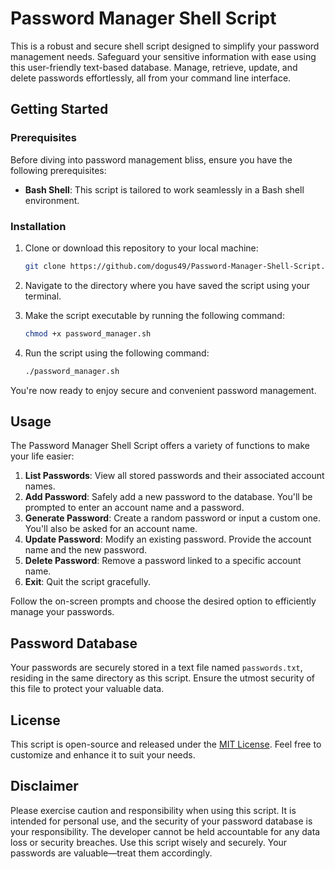 # Password Manager Shell Script

This is a robust and secure shell script designed to simplify your password management needs. Safeguard your sensitive information with ease using this user-friendly text-based database. Manage, retrieve, update, and delete passwords effortlessly, all from your command line interface.

## Getting Started

### Prerequisites

Before diving into password management bliss, ensure you have the following prerequisites:

- **Bash Shell**: This script is tailored to work seamlessly in a Bash shell environment.

### Installation

1. Clone or download this repository to your local machine:

   ```bash
   git clone https://github.com/dogus49/Password-Manager-Shell-Script.git
   ```

2. Navigate to the directory where you have saved the script using your terminal.

3. Make the script executable by running the following command:

   ```bash
   chmod +x password_manager.sh
   ```

4. Run the script using the following command:

   ```bash
   ./password_manager.sh
   ```

You're now ready to enjoy secure and convenient password management.

## Usage

The Password Manager Shell Script offers a variety of functions to make your life easier:

1. **List Passwords**: View all stored passwords and their associated account names.
2. **Add Password**: Safely add a new password to the database. You'll be prompted to enter an account name and a password.
3. **Generate Password**: Create a random password or input a custom one. You'll also be asked for an account name.
4. **Update Password**: Modify an existing password. Provide the account name and the new password.
5. **Delete Password**: Remove a password linked to a specific account name.
6. **Exit**: Quit the script gracefully.

Follow the on-screen prompts and choose the desired option to efficiently manage your passwords.

## Password Database

Your passwords are securely stored in a text file named `passwords.txt`, residing in the same directory as this script. Ensure the utmost security of this file to protect your valuable data.

## License

This script is open-source and released under the [MIT License](LICENSE). Feel free to customize and enhance it to suit your needs.

## Disclaimer

Please exercise caution and responsibility when using this script. It is intended for personal use, and the security of your password database is your responsibility. The developer cannot be held accountable for any data loss or security breaches. Use this script wisely and securely. Your passwords are valuable—treat them accordingly.
